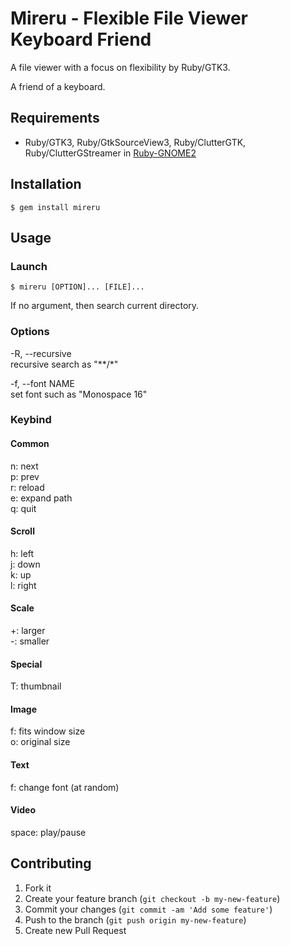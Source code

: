 # Mireru - Flexible File Viewer Keyboard Friend

A file viewer with a focus on flexibility by Ruby/GTK3.

A friend of a keyboard.

## Requirements

* Ruby/GTK3, Ruby/GtkSourceView3, Ruby/ClutterGTK, Ruby/ClutterGStreamer in
  [Ruby-GNOME2](http://ruby-gnome2.sourceforge.jp/)

## Installation

    $ gem install mireru

## Usage

### Launch

    $ mireru [OPTION]... [FILE]...

If no argument, then search current directory.

### Options

-R, --recursive<br />
    recursive search as "**/*"

-f, --font NAME<br />
    set font such as "Monospace 16"

### Keybind

#### Common

n: next<br />
p: prev<br />
r: reload<br />
e: expand path<br />
q: quit<br />

#### Scroll

h: left<br />
j: down<br />
k: up<br />
l: right<br />

#### Scale

+: larger<br />
-: smaller<br />

#### Special

T: thumbnail

#### Image

f: fits window size<br />
o: original size<br />

#### Text

f: change font (at random)<br />

#### Video

space: play/pause<br />

## Contributing

1. Fork it
2. Create your feature branch (`git checkout -b my-new-feature`)
3. Commit your changes (`git commit -am 'Add some feature'`)
4. Push to the branch (`git push origin my-new-feature`)
5. Create new Pull Request
